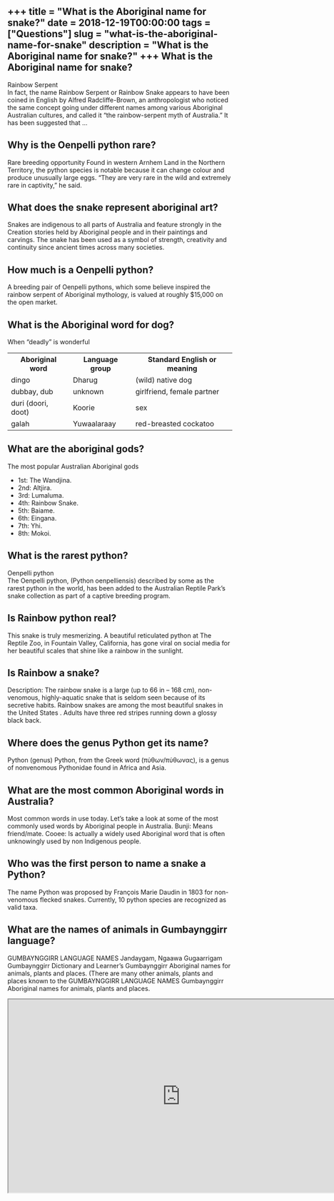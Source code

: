 +++
title = "What is the Aboriginal name for snake?"
date = 2018-12-19T00:00:00
tags = ["Questions"]
slug = "what-is-the-aboriginal-name-for-snake"
description = "What is the Aboriginal name for snake?"
+++
What is the Aboriginal name for snake?
--------------------------------------

Rainbow Serpent  
In fact, the name Rainbow Serpent or Rainbow Snake appears to have been coined in English by Alfred Radcliffe-Brown, an anthropologist who noticed the same concept going under different names among various Aboriginal Australian cultures, and called it “the rainbow-serpent myth of Australia.” It has been suggested that …

Why is the Oenpelli python rare?
--------------------------------

Rare breeding opportunity Found in western Arnhem Land in the Northern Territory, the python species is notable because it can change colour and produce unusually large eggs. “They are very rare in the wild and extremely rare in captivity,” he said.

What does the snake represent aboriginal art?
---------------------------------------------

Snakes are indigenous to all parts of Australia and feature strongly in the Creation stories held by Aboriginal people and in their paintings and carvings. The snake has been used as a symbol of strength, creativity and continuity since ancient times across many societies.

How much is a Oenpelli python?
------------------------------

A breeding pair of Oenpelli pythons, which some believe inspired the rainbow serpent of Aboriginal mythology, is valued at roughly $15,000 on the open market.

What is the Aboriginal word for dog?
------------------------------------

When “deadly” is wonderful

<table><tr><th>Aboriginal word</th><th>Language group</th><th>Standard English or meaning</th></tr><tr><td>dingo</td><td>Dharug</td><td>(wild) native dog</td></tr><tr><td>dubbay, dub</td><td>unknown</td><td>girlfriend, female partner</td></tr><tr><td>duri (doori, doot)</td><td>Koorie</td><td>sex</td></tr><tr><td>galah</td><td>Yuwaalaraay</td><td>red-breasted cockatoo</td></tr></table>

What are the aboriginal gods?
-----------------------------

The most popular Australian Aboriginal gods

- 1st: The Wandjina.
- 2nd: Altjira.
- 3rd: Lumaluma.
- 4th: Rainbow Snake.
- 5th: Baiame.
- 6th: Eingana.
- 7th: Yhi.
- 8th: Mokoi.

What is the rarest python?
--------------------------

Oenpelli python  
The Oenpelli python, (Python oenpelliensis) described by some as the rarest python in the world, has been added to the Australian Reptile Park’s snake collection as part of a captive breeding program.

Is Rainbow python real?
-----------------------

This snake is truly mesmerizing. A beautiful reticulated python at The Reptile Zoo, in Fountain Valley, California, has gone viral on social media for her beautiful scales that shine like a rainbow in the sunlight.

Is Rainbow a snake?
-------------------

Description: The rainbow snake is a large (up to 66 in – 168 cm), non-venomous, highly-aquatic snake that is seldom seen because of its secretive habits. Rainbow snakes are among the most beautiful snakes in the United States . Adults have three red stripes running down a glossy black back.

Where does the genus Python get its name?
-----------------------------------------

Python (genus) Python, from the Greek word (πύθων/πύθωνας), is a genus of nonvenomous Pythonidae found in Africa and Asia.

What are the most common Aboriginal words in Australia?
-------------------------------------------------------

Most common words in use today. Let’s take a look at some of the most commonly used words by Aboriginal people in Australia. Bunji: Means friend/mate. Cooee: Is actually a widely used Aboriginal word that is often unknowingly used by non Indigenous people.

Who was the first person to name a snake a Python?
--------------------------------------------------

The name Python was proposed by François Marie Daudin in 1803 for non-venomous flecked snakes. Currently, 10 python species are recognized as valid taxa.

What are the names of animals in Gumbaynggirr language?
-------------------------------------------------------

GUMBAYNGGIRR LANGUAGE NAMES Jandaygam, Ngaawa Gugaarrigam Gumbaynggirr Dictionary and Learner’s Gumbaynggirr Aboriginal names for animals, plants and places. (There are many other animals, plants and places known to the GUMBAYNGGIRR LANGUAGE NAMES Gumbaynggirr Aboriginal names for animals, plants and places.

<iframe allow="accelerometer; autoplay; clipboard-write; encrypted-media; gyroscope; picture-in-picture" allowfullscreen="" class="__youtube_prefs__  epyt-is-override  no-lazyload" data-no-lazy="1" data-origheight="433" data-origwidth="770" data-skipgform_ajax_framebjll="" height="433" id="_ytid_26926" loading="lazy" src="https://www.youtube.com/embed/MeDEP_E74tU?enablejsapi=1&autoplay=0&cc_load_policy=0&cc_lang_pref=&iv_load_policy=1&loop=0&modestbranding=0&rel=1&fs=1&playsinline=0&autohide=2&theme=dark&color=red&controls=1&" title="YouTube player" width="770"></iframe>